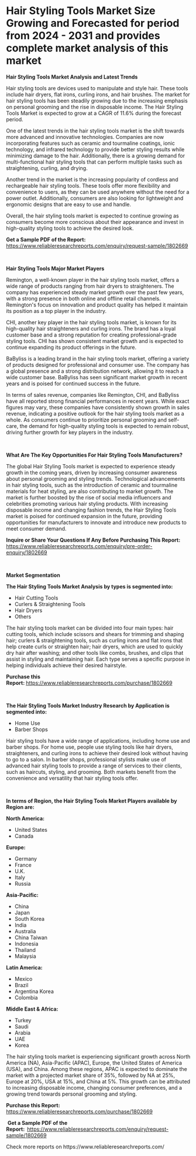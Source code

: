 <p><h1>Hair Styling Tools Market Size Growing and Forecasted for period from 2024 - 2031 and provides complete market analysis of this market</h1></p><p><strong>Hair Styling Tools Market Analysis and Latest Trends</strong></p>
<p><p>Hair styling tools are devices used to manipulate and style hair. These tools include hair dryers, flat irons, curling irons, and hair brushes. The market for hair styling tools has been steadily growing due to the increasing emphasis on personal grooming and the rise in disposable income. The Hair Styling Tools Market is expected to grow at a CAGR of 11.6% during the forecast period.</p><p>One of the latest trends in the hair styling tools market is the shift towards more advanced and innovative technologies. Companies are now incorporating features such as ceramic and tourmaline coatings, ionic technology, and infrared technology to provide better styling results while minimizing damage to the hair. Additionally, there is a growing demand for multi-functional hair styling tools that can perform multiple tasks such as straightening, curling, and drying.</p><p>Another trend in the market is the increasing popularity of cordless and rechargeable hair styling tools. These tools offer more flexibility and convenience to users, as they can be used anywhere without the need for a power outlet. Additionally, consumers are also looking for lightweight and ergonomic designs that are easy to use and handle.</p><p>Overall, the hair styling tools market is expected to continue growing as consumers become more conscious about their appearance and invest in high-quality styling tools to achieve the desired look.</p></p>
<p><strong>Get a Sample PDF of the Report:&nbsp;</strong> <a href="https://www.reliableresearchreports.com/enquiry/request-sample/1802669">https://www.reliableresearchreports.com/enquiry/request-sample/1802669</a></p>
<p>&nbsp;</p>
<p><strong>Hair Styling Tools Major Market Players</strong></p>
<p><p>Remington, a well-known player in the hair styling tools market, offers a wide range of products ranging from hair dryers to straighteners. The company has experienced steady market growth over the past few years, with a strong presence in both online and offline retail channels. Remington's focus on innovation and product quality has helped it maintain its position as a top player in the industry.</p><p>CHI, another key player in the hair styling tools market, is known for its high-quality hair straighteners and curling irons. The brand has a loyal customer base and a strong reputation for creating professional-grade styling tools. CHI has shown consistent market growth and is expected to continue expanding its product offerings in the future.</p><p>BaByliss is a leading brand in the hair styling tools market, offering a variety of products designed for professional and consumer use. The company has a global presence and a strong distribution network, allowing it to reach a wide customer base. BaByliss has seen significant market growth in recent years and is poised for continued success in the future.</p><p>In terms of sales revenue, companies like Remington, CHI, and BaByliss have all reported strong financial performances in recent years. While exact figures may vary, these companies have consistently shown growth in sales revenue, indicating a positive outlook for the hair styling tools market as a whole. As consumers continue to prioritize personal grooming and self-care, the demand for high-quality styling tools is expected to remain robust, driving further growth for key players in the industry.</p></p>
<p>&nbsp;</p>
<p><strong>What Are The Key Opportunities For Hair Styling Tools Manufacturers?</strong></p>
<p><p>The global Hair Styling Tools market is expected to experience steady growth in the coming years, driven by increasing consumer awareness about personal grooming and styling trends. Technological advancements in hair styling tools, such as the introduction of ceramic and tourmaline materials for heat styling, are also contributing to market growth. The market is further boosted by the rise of social media influencers and celebrities promoting various hair styling products. With increasing disposable income and changing fashion trends, the Hair Styling Tools market is poised for continued expansion in the future, providing opportunities for manufacturers to innovate and introduce new products to meet consumer demand.</p></p>
<p><strong>Inquire or Share Your Questions If Any Before Purchasing This Report:</strong> <a href="https://www.reliableresearchreports.com/enquiry/pre-order-enquiry/1802669">https://www.reliableresearchreports.com/enquiry/pre-order-enquiry/1802669</a></p>
<p>&nbsp;</p>
<p><strong>Market Segmentation</strong></p>
<p><strong>The Hair Styling Tools Market Analysis by types is segmented into:</strong></p>
<p><ul><li>Hair Cutting Tools</li><li>Curlers & Straightening Tools</li><li>Hair Dryers</li><li>Others</li></ul></p>
<p><p>The hair styling tools market can be divided into four main types: hair cutting tools, which include scissors and shears for trimming and shaping hair; curlers & straightening tools, such as curling irons and flat irons that help create curls or straighten hair; hair dryers, which are used to quickly dry hair after washing; and other tools like combs, brushes, and clips that assist in styling and maintaining hair. Each type serves a specific purpose in helping individuals achieve their desired hairstyle.</p></p>
<p><strong>Purchase this Report:&nbsp;</strong><a href="https://www.reliableresearchreports.com/purchase/1802669">https://www.reliableresearchreports.com/purchase/1802669</a></p>
<p>&nbsp;</p>
<p><strong>The Hair Styling Tools Market Industry Research by Application is segmented into:</strong></p>
<p><ul><li>Home Use</li><li>Barber Shops</li></ul></p>
<p><p>Hair styling tools have a wide range of applications, including home use and barber shops. For home use, people use styling tools like hair dryers, straighteners, and curling irons to achieve their desired look without having to go to a salon. In barber shops, professional stylists make use of advanced hair styling tools to provide a range of services to their clients, such as haircuts, styling, and grooming. Both markets benefit from the convenience and versatility that hair styling tools offer.</p></p>
<p>&nbsp;</p>
<p><strong>In terms of Region, the Hair Styling Tools Market Players available by Region are:</strong></p>
<p>
    <p> <strong> North America: </strong>
        <ul>
            <li>United States</li>
            <li>Canada</li>
        </ul>
        </p> 
    <p> <strong> Europe: </strong>
        <ul>
            <li>Germany</li>
            <li>France</li>
            <li>U.K.</li>
            <li>Italy</li>
            <li>Russia</li>
        </ul>
        </p> 
    <p> <strong> Asia-Pacific: </strong>
        <ul>
            <li>China</li>
            <li>Japan</li>
            <li>South Korea</li>
            <li>India</li>
            <li>Australia</li>
            <li>China Taiwan</li>
            <li>Indonesia</li>
            <li>Thailand</li>
            <li>Malaysia</li>
        </ul>
        </p> 
    <p> <strong> Latin America: </strong>
        <ul>
            <li>Mexico</li>
            <li>Brazil</li>
            <li>Argentina Korea</li>
            <li>Colombia</li>
        </ul>
        </p> 
    <p> <strong> Middle East & Africa: </strong>
        <ul>
            <li>Turkey</li>
            <li>Saudi</li>
            <li>Arabia</li>
            <li>UAE</li>
            <li>Korea</li>
        </ul>
    </p>
    </p>
<p><p>The hair styling tools market is experiencing significant growth across North America (NA), Asia-Pacific (APAC), Europe, the United States of America (USA), and China. Among these regions, APAC is expected to dominate the market with a projected market share of 35%, followed by NA at 25%, Europe at 20%, USA at 15%, and China at 5%. This growth can be attributed to increasing disposable income, changing consumer preferences, and a growing trend towards personal grooming and styling.</p></p>
<p><strong>Purchase this Report: </strong><a href="https://www.reliableresearchreports.com/purchase/1802669">https://www.reliableresearchreports.com/purchase/1802669</a></p>
<p>&nbsp;<strong>Get a Sample PDF of the Report:&nbsp;&nbsp;</strong><a href="https://www.reliableresearchreports.com/enquiry/request-sample/1802669">https://www.reliableresearchreports.com/enquiry/request-sample/1802669</a></p>
<p><strong></strong></p>
<p>Check more reports on https://www.reliableresearchreports.com/</p>